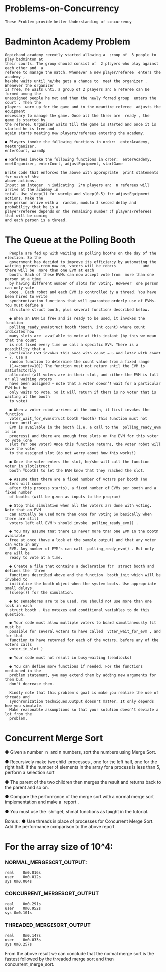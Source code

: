 # Problems-on-Concurrency
    These Problem provide better Understanding of concurrency
# Badminton Academy Problem

    Gopichand academy recently started allowing a ​ group of ​ 3 people to play badminton at
    their courts. The group should consist of ​ 2 players who play against each other and ​ a
    referee to manage the match. Whenever a new player/referee ​ enters the academy​ ,
    he/she waits until he/she gets a chance to ​ meet the organizer​ . Whenever the organizer
    is free, he waits until a group of 2 players and a referee can be formed among the
    unassigned people he met and then the newly formed group ​ enters the court​ . Then the
    players ​ warm up for the game and in the meantime referee ​ adjusts the equipment
    necessary to manage the game. Once all the three are ​ ready​ , the ​ game is started by
    the referee. Organizer waits till the game is started and once it is started he is free and
    again starts meeting new players/referees entering the academy.
    
    ● Players invoke the following functions in order: ​ enterAcademy, meetOrganizer,
    enterCourt, warmUp
    
    ● Referees invoke the following functions in order: ​ enterAcademy,
    meetOrganizer, enterCourt, adjustEquipment, startGame
    
    Write code that enforces the above with appropriate ​ print statements for each of the
    above actions.
    Input: an integer ​ n indicating ​ 2*n players and ​ n referees will arrive at the academy in
    total. Use sleep(1) for warmUp and sleep(0.5) for adjustEquipment actions. Make the
    new person arrive with a ​ random, modulo 3 second delay and probability that he is a
    player/referee depends on the remaining number of players/referees that will be coming
    and each person is a thread.
    
 # The Queue at the Polling Booth
 
      People are fed up with waiting at polling booths on the day of the election. So the
      government has decided to improve its efficiency by automating the waiting process.From now on, voters will be robots            and there will be ​ more than one EVM at each
      booth. Each of these EVMs can now accept vote from ​ more than one person at a time
      by having different number of slots for voting. However ​ one person can only vote
      once​ . Each robot and each EVM is controlled by a thread. You have been hired to write
      synchronization functions that will guarantee orderly use of EVMs. You must define a
      structure struct booth, plus several functions described below.
      
      ● When an EVM is free and is ready to be used, it invokes the function
      polling_ready_evm(struct booth *booth, int count) where count indicates how
      many slots are ​ available to vote at this instant (by this we mean that the count
      is not fixed every time we call a specific EVM. There is a possibility that a
      particular EVM invokes this once with count = 5 and later with count = 7. Use a
      random function to determine the count value from a fixed range
      (1<=count<=10)) The function must not return until the EVM is satisfactorily
      allocated (all voters are in their slot, and either the EVM is full or all waiting voters
      have been assigned – note that a voter doesn’t wait for a particular EVM but he
      only waits to vote. So it will return if there is no voter that is waiting at the booth
      to vote)
      
      ● When a voter robot arrives at the booth, it first invokes the function
      voter_wait_for_evm(struct booth *booth) This function must not return until an
      EVM is available in the booth (i.e. a call to the ​ polling_ready_evm is in
      progress) and there are enough free slots on the EVM for this voter to vote (one
      slot for one voter) Once this function returns, the voter robot will move the voter
      to the assigned slot (do not worry about how this works!)
      
      ● Once the voter enters the slot, he/she will call the function ​ voter_in_slot(struct
      booth *booth)​ to let the EVM know that they reached the slot.
      
      ● Assume that there are a fixed number of voters per booth (no voters will come
      after this process starts), a fixed number of EVMs per booth and a fixed number
      of booths (will be given as inputs to the program)
      
      ● Stop this simulation when all the voters are done with voting. Note that an EVM
      can actually be used more than once for voting So basically when there are still
      voters left all EVM's should invoke ​ polling_ready_evm()​ .
      
      ● You may assume that there is never more than one EVM in the booth available
      free at once (have a look at the sample output) and that any voter can vote in any
      EVM. Any number of EVM's can call ​ polling_ready_evm()​ . But only one will be
      ready to vote at a time.
      
      ● Create a file that contains a declaration for ​ struct booth and defines the ​ three
      functions described above and the function ​ booth_init which will be invoked to
      initialize the booth object when the system boots. Use appropriate small delays
      (sleep()) for the simulation.
      
      ● No semaphores are to be used. You should not use more than one lock in each
      struct booth​ . Use mutexes and conditional variables to do this question.
      
      ● Your code must allow multiple voters to board simultaneously (it must be
      possible for several voters to have called ​ voter_wait_for_evm​ , and for that
      function to have returned for each of the voters, before any of the voters calls
      voter_in_slot​ )
      
      ● Your code must not result in busy-waiting (deadlocks)
      
      ● You can define more functions if needed. For the functions mentioned in the
      problem statement, you may extend them by adding new arguments for them but
      don't decrease them.
      
      Kindly note that this problem's goal is make you realize the use of threads and
      synchronization techniques.Output doesn't matter. It only depends how you simulate.
      Make reasonable assumptions so that your solution doesn't deviate a lot from the
      problem. 

 # Concurrent Merge Sort
 
  ● Given a number ​ n ​ and n numbers, sort the numbers using Merge Sort.
  
  ● Recursively make two child ​ processes​ , one for the left half, one for the right half.
  If the number of elements in the array for a process is less than 5, perform a
  selection sort.
  
  ● The parent of the two children then merges the result and returns back to the
  parent and so on.
  
  ● Compare the performance of the merge sort with a normal merge sort
  implementation and make a ​ report​ .
  
  ● You must use the ​ shmget, shmat​ functions as taught in the tutorial.
  
  Bonus​ :
  ● Use threads in place of processes for Concurrent Merge Sort. Add the
  performance comparison to the above report.
  
  
 # For the array size of 10^4:

### NORMAL_MERGESORT_OUTPUT:
    real	0m0.016s
    user	0m0.012s
    sys	0m0.004s

### CONCURRENT_MERGESORT_OUTPUT
    real	0m0.291s
    user	0m0.952s
    sys	0m0.101s

### THREADED_MERGESORT_OUTPUT
    real	0m0.147s
    user	0m0.033s
    sys	0m0.257s


  From the above result we can conclude that the normal merge sort is the fastest followed by the
  threaded merge sort and then concurrent_merge_sort.

